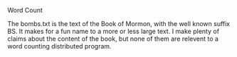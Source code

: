 Word Count

The bombs.txt is the text of the Book of Mormon, with the well known suffix BS.  It makes for a fun name to a more or
less large text.  I make plenty of claims about the content of the book, but none of them are relevent to a word
counting distributed program.
